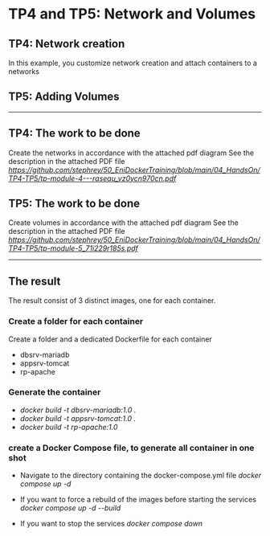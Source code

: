 # TP4 and TP5: Network and Volumes

## TP4: Network creation
In this example, you customize network creation and attach containers to a networks

## TP5: Adding Volumes

---

## TP4: The work to be done

Create the networks in accordance with the attached pdf diagram 
See the description in the attached PDF file <em>https://github.com/stephrey/50_EniDockerTraining/blob/main/04_HandsOn/TP4-TP5/tp-module-4---raseau_vz0ycn970cn.pdf</em>

## TP5: The work to be done

Create volumes in accordance with the attached pdf diagram 
See the description in the attached PDF file <em>https://github.com/stephrey/50_EniDockerTraining/blob/main/04_HandsOn/TP4-TP5/tp-module-5_71i229r185s.pdf</em>

---

## The result

The result consist of 3 distinct images, one for each container.

### Create a folder for each container

Create a folder and a dedicated Dockerfile for each container
- dbsrv-mariadb
- appsrv-tomcat
- rp-apache

### Generate the container
- <em>docker build -t dbsrv-mariadb:1.0 .</em>
- <em>docker build -t appsrv-tomcat:1.0 .</em>
- <em>docker build -t rp-apache:1.0</em>

### create a Docker Compose file, to generate all container in one shot
- Navigate to the directory containing the docker-compose.yml file
<em>docker compose up -d</em>

- If you want to force a rebuild of the images before starting the services
<em>docker compose up -d --build</em>

- If you want to stop the services
<em>docker compose down</em>
